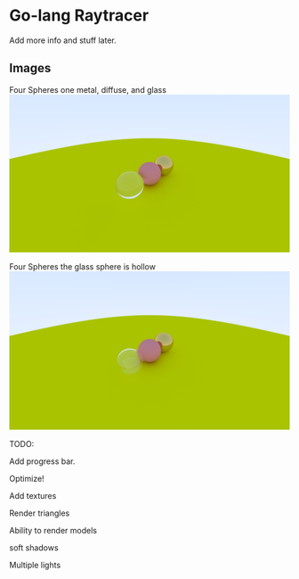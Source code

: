 # Go-lang Raytracer
Add more info and stuff later.

## Images
Four Spheres one metal, diffuse, and glass
![alt text](images\three.png)

Four Spheres the glass sphere is hollow
![alt text](images\four.png)

TODO:

Add progress bar.

Optimize!

Add textures

Render triangles

Ability to render models

soft shadows

Multiple lights
